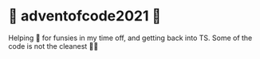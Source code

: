 # 🎄 adventofcode2021 🎄

Helping 🎅 for funsies in my time off, and getting back into TS. Some of the code is not the cleanest 🙅‍♂️
